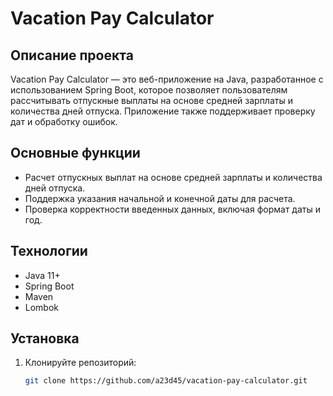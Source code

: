 # Vacation Pay Calculator

## Описание проекта

Vacation Pay Calculator — это веб-приложение на Java, разработанное с использованием Spring Boot, которое позволяет пользователям рассчитывать отпускные выплаты на основе средней зарплаты и количества дней отпуска. Приложение также поддерживает проверку дат и обработку ошибок.

## Основные функции

- Расчет отпускных выплат на основе средней зарплаты и количества дней отпуска.
- Поддержка указания начальной и конечной даты для расчета.
- Проверка корректности введенных данных, включая формат даты и год.

## Технологии

- Java 11+
- Spring Boot
- Maven
- Lombok

## Установка

1. Клонируйте репозиторий:

   ```bash
   git clone https://github.com/a23d45/vacation-pay-calculator.git
